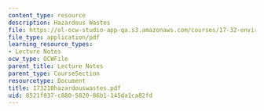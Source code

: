 ```yaml
---
content_type: resource
description: Hazardous Wastes
file: https://ol-ocw-studio-app-qa.s3.amazonaws.com/courses/17-32-environmental-politics-and-policy-spring-2003/8521f837c880582086b1145da1ca82fd_173210hazardouswastes.pdf
file_type: application/pdf
learning_resource_types:
- Lecture Notes
ocw_type: OCWFile
parent_title: Lecture Notes
parent_type: CourseSection
resourcetype: Document
title: 173210hazardouswastes.pdf
uid: 8521f837-c880-5820-86b1-145da1ca82fd
---
```

